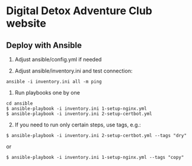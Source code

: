 # Digital Detox Adventure Club website


## Deploy with Ansible

1. Adjust ansible/config.yml if needed

2. Adjust ansible/inventory.ini and test connection:
```
ansible -i inventory.ini all -m ping
```

1. Run playbooks one by one 
```
cd ansible
$ ansible-playbook -i inventory.ini 1-setup-nginx.yml
$ ansible-playbook -i inventory.ini 2-setup-certbot.yml
```

2. If you need to run only certain steps, use tags, e.g.:
```
$ ansible-playbook -i inventory.ini 2-setup-certbot.yml --tags "dry"
```
or
```
$ ansible-playbook -i inventory.ini 1-setup-nginx.yml --tags "copy"
```
